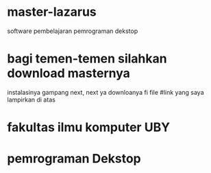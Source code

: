 # master-lazarus
software pembelajaran pemrograman dekstop

 # bagi temen-temen silahkan download masternya
 
 instalasinya gampang next, next ya  downloanya fi file #link  yang saya lampirkan di atas
 
 # fakultas ilmu komputer UBY
 # pemrograman Dekstop
